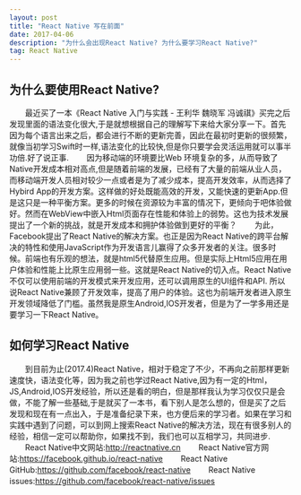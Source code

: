 ```yaml
---
layout: post
title: "React Native 写在前面"
date: 2017-04-06 
description: "为什么会出现React Native? 为什么要学习React Native?"
tag: React Native 
---   
```


## 为什么要使用React Native?
　　最近买了一本《React Native 入门与实践 - 王利华 魏晓军 冯诚祺》买完之后发现里面的语法变化很大,于是就想根据自己的理解写下来给大家分享一下。首先因为每个语言出来之后，都会进行不断的更新完善，因此在最初时更新的很频繁，就像当初学习Swift时一样,语法变化的比较快,但是你只要学会灵活运用就可以事半功倍.好了说正事.
　　因为移动端的环境要比Web 环境复杂的多，从而导致了Native开发成本相对高点,但是随着前端的发展，已经有了大量的前端从业人员，而移动端开发人员相对较少一点或者是为了减少成本，提高开发效率，从而选择了Hybird App的开发方案。这样做的好处既能高效的开发，又能快速的更新App.但是这只是一种平衡方案。更多的时候在资源较为丰富的情况下，更倾向于吧体验做好。然而在WebView中嵌入Html页面存在性能和体验上的弱势。这也为技术发展提出了一个新的挑战，就是开发成本和拥护体验做到更好的平衡？
　　为此，Facebook提出了React Native的解决方案。也正是因为React Native的跨平台解决的特性和使用JavaScript作为开发语言儿赢得了众多开发者的关注。很多时候。前端也有乐观的想法，就是html5代替原生应用。但是实际上Html5应用在用户体验和性能上比原生应用弱一些。这就是React Native的切入点。React Native不仅可以使用前端的开发模式来开发应用，还可以调用原生的UI组件和API. 所以说React Native兼顾了开发效率，提高了用户的体验。这也为前端开发者进入原生开发领域降低了门槛。虽然我是原生Android,IOS开发者，但是为了一学多用还是要学习一下React Native。

## 如何学习React Native
　　到目前为止(2017.4)React Native，相对于稳定了不少，不再向之前那样更新速度快，语法变化等，因为我之前也学过React Native,因为有一定的Html，JS,Android,IOS开发经验，所以还是看的明白，但是那样我认为学习仅仅只是会做，不能了解一些基础,于是就买了一本书，看下别人是怎么想的，但是买了之后发现和现在有一点出入，于是准备纪录下来，也方便后来的学习者。如果在学习和实践中遇到了问题，可以到网上搜索React Native的解决方法，现在有很多别人的经验，相信一定可以帮助你，如果找不到，我们也可以互相学习，共同进步.
　　React Native中文网站:http://reactnative.cn
　　React Native官方网站:https://facebook.github.io/react-native
　　React Native GitHub:https://github.com/facebook/react-native
　　React Native issues:https://github.com/facebook/react-native/issues
　　